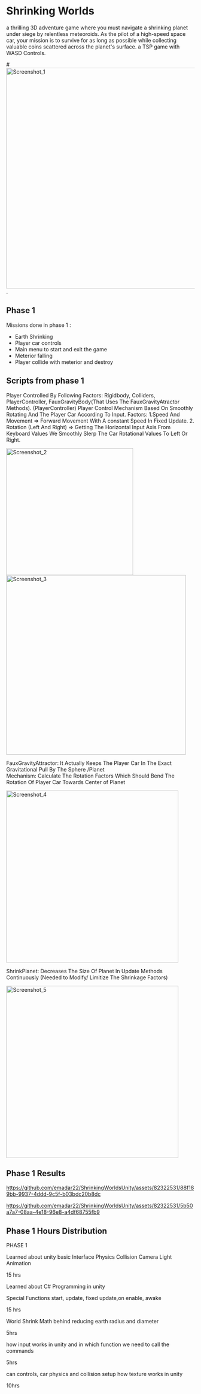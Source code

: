 # Shrinking Worlds
 a thrilling 3D adventure game where you must navigate a shrinking planet under siege by relentless meteoroids. As the pilot of a high-speed space car, your mission is to survive for as long as possible while collecting valuable coins scattered across the planet's surface. a TSP game with WASD Controls.
 
 #<img width="590" alt="Screenshot_1" src="https://github.com/emadar22/ShrinkingWorldsUnity/assets/82322531/e8dc0472-3df2-4fd7-b7c3-c7761f52cf82">.

## Phase 1
Missions done in phase 1 :
- Earth Shrinking
- Player car controls
- Main menu to start and exit the game
- Meterior falling
- Player collide with meterior and destroy
## Scripts from phase 1

Player Controlled By Following Factors: Rigidbody, Colliders, PlayerController, FauxGravityBody(That Uses The FauxGravityAtractor Methods).
 (PlayerController)  Player Control Mechanism Based On Smoothly Rotating And  The Player Car    According To Input.
Factors: 
  1.Speed And Movement =>   Forward Movement With A constant Speed In Fixed   Update.
2. Rotation (Left And Right) => Getting The Horizontal Input Axis From Keyboard Values We Smoothly Slerp The Car Rotational Values To Left Or Right.

<img width="339" alt="Screenshot_2" src="https://github.com/emadar22/ShrinkingWorldsUnity/assets/82322531/d1ee2569-2aae-4f16-a674-f656eb01d924">

<img width="480" alt="Screenshot_3" src="https://github.com/emadar22/ShrinkingWorldsUnity/assets/82322531/2924582b-36b9-4bfa-86b1-712f1c8f6e0d">

FauxGravityAttractor:
  It Actually Keeps The Player Car In The  Exact Gravitational Pull By The Sphere /Planet  
Mechanism: Calculate The Rotation Factors Which Should Bend The Rotation Of Player Car Towards Center of Planet 

<img width="460" alt="Screenshot_4" src="https://github.com/emadar22/ShrinkingWorldsUnity/assets/82322531/ae2de4ca-19c5-45af-bb47-7da4be5c85ec">

ShrinkPlanet: Decreases The Size Of Planet  In Update Methods Continuously (Needed to Modify/ Limitize The Shrinkage Factors)

<img width="460" alt="Screenshot_5" src="https://github.com/emadar22/ShrinkingWorldsUnity/assets/82322531/ab00240c-6099-4a40-af9d-aaab05538708">

## Phase 1 Results 

https://github.com/emadar22/ShrinkingWorldsUnity/assets/82322531/88f189bb-9937-4ddd-9c5f-b03bdc20b8dc




https://github.com/emadar22/ShrinkingWorldsUnity/assets/82322531/5b50a7a7-08aa-4e18-96e8-a4df68755fb9



## Phase 1 Hours Distribution 



PHASE 1

Learned about unity basic
Interface
Physics
Collision
Camera
Light
Animation

15 hrs

Learned about C# Programming in unity

Special Functions 
start, update, fixed update,on enable, awake

15 hrs

World Shrink 
Math behind reducing earth radius and diameter

5hrs

how input works in unity and in which function we need to call the commands

5hrs

can controls, car physics and collision setup
how texture works in unity

10hrs


